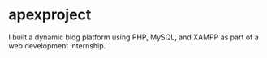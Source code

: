 # apexproject
I built a dynamic blog platform using PHP, MySQL, and XAMPP as part of a web development internship.
